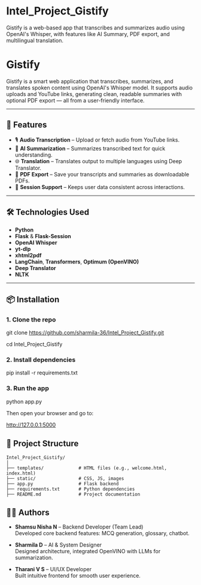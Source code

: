 # Intel_Project_Gistify
Gistify is a web-based app that transcribes and summarizes audio using OpenAI's Whisper, with features like AI Summary, PDF export, and multilingual translation.

# Gistify

Gistify is a smart web application that transcribes, summarizes, and translates spoken content using OpenAI's Whisper model. It supports audio uploads and YouTube links, generating clean, readable summaries with optional PDF export — all from a user-friendly interface.

---

## 🚀 Features

- 🎙️ **Audio Transcription** – Upload or fetch audio from YouTube links.
- 🧠 **AI Summarization** – Summarizes transcribed text for quick understanding.
- 🌐 **Translation** – Translates output to multiple languages using Deep Translator.
- 📝 **PDF Export** – Save your transcripts and summaries as downloadable PDFs.
- 🔐 **Session Support** – Keeps user data consistent across interactions.

---

## 🛠️ Technologies Used

- **Python**
- **Flask** & **Flask-Session**
- **OpenAI Whisper**
- **yt-dlp**
- **xhtml2pdf**
- **LangChain**, **Transformers**, **Optimum (OpenVINO)**
- **Deep Translator**
- **NLTK**

---

## 📦 Installation

### 1. Clone the repo
git clone https://github.com/sharmila-36/Intel_Project_Gistify.git

cd Intel_Project_Gistify

### 2. Install dependencies
pip install -r requirements.txt

### 3. Run the app
python app.py

Then open your browser and go to:

http://127.0.0.1:5000

## 📁 Project Structure

```plaintext
Intel_Project_Gistify/
│
├── templates/             # HTML files (e.g., welcome.html, index.html)
├── static/                # CSS, JS, images
├── app.py                 # Flask backend
├── requirements.txt       # Python dependencies
├── README.md              # Project documentation
```

## 👩‍💻 Authors

- **Shamsu Nisha N** – Backend Developer (Team Lead)  
  Developed core backend features: MCQ generation, glossary, chatbot.

- **Sharmila D** – AI & System Designer  
  Designed architecture, integrated OpenVINO with LLMs for summarization.

- **Tharani V S** – UI/UX Developer  
  Built intuitive frontend for smooth user experience.
